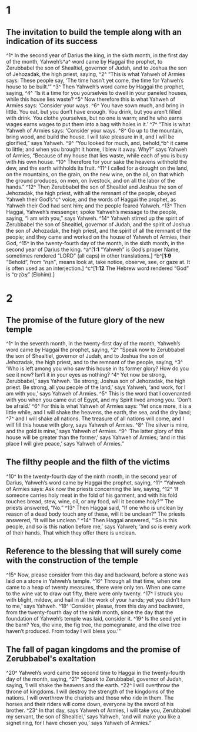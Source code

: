 # 1 
## The invitation to build the temple along with an indication of its success
^1^ In the second year of Darius the king, in the sixth month, in the first day of the month, Yahweh’s^a^ word came by Haggai the prophet, to Zerubbabel the son of Shealtiel, governor of Judah, and to Joshua the son of Jehozadak, the high priest, saying, ^2^ “This is what Yahweh of Armies says: These people say, ‘The time hasn’t yet come, the time for Yahweh’s house to be built.’” ^3^ Then Yahweh’s word came by Haggai the prophet, saying, ^4^ “Is it a time for you yourselves to dwell in your paneled houses, while this house lies waste? ^5^ Now therefore this is what Yahweh of Armies says: ‘Consider your ways. ^6^ You have sown much, and bring in little. You eat, but you don’t have enough. You drink, but you aren’t filled with drink. You clothe yourselves, but no one is warm; and he who earns wages earns wages to put them into a bag with holes in it.’ ^7^ “This is what Yahweh of Armies says: ‘Consider your ways. ^8^ Go up to the mountain, bring wood, and build the house. I will take pleasure in it, and I will be glorified,” says Yahweh. ^9^ “You looked for much, and, behold,^b^ it came to little; and when you brought it home, I blew it away. Why?” says Yahweh of Armies, “Because of my house that lies waste, while each of you is busy with his own house. ^10^ Therefore for your sake the heavens withhold the dew, and the earth withholds its fruit. ^11^ I called for a drought on the land, on the mountains, on the grain, on the new wine, on the oil, on that which the ground produces, on men, on livestock, and on all the labor of the hands.” ^12^ Then Zerubbabel the son of Shealtiel and Joshua the son of Jehozadak, the high priest, with all the remnant of the people, obeyed Yahweh their God’s^c^ voice, and the words of Haggai the prophet, as Yahweh their God had sent him; and the people feared Yahweh. ^13^ Then Haggai, Yahweh’s messenger, spoke Yahweh’s message to the people, saying, “I am with you,” says Yahweh. ^14^ Yahweh stirred up the spirit of Zerubbabel the son of Shealtiel, governor of Judah, and the spirit of Joshua the son of Jehozadak, the high priest, and the spirit of all the remnant of the people; and they came and worked on the house of Yahweh of Armies, their God, ^15^ in the twenty-fourth day of the month, in the sixth month, in the second year of Darius the king. 
^a^[**1:1** “Yahweh” is God’s proper Name, sometimes rendered “LORD” (all caps) in other translations.] ^b^[**1:9** “Behold”, from “הִנֵּה”, means look at, take notice, observe, see, or gaze at. It is often used as an interjection.] ^c^[**1:12** The Hebrew word rendered “God” is “אֱלֹהִ֑ים” (Elohim).]

# 2 
## The promise of the future glory of the new temple
^1^ In the seventh month, in the twenty-first day of the month, Yahweh’s word came by Haggai the prophet, saying, ^2^ “Speak now to Zerubbabel the son of Shealtiel, governor of Judah, and to Joshua the son of Jehozadak, the high priest, and to the remnant of the people, saying, ^3^ ‘Who is left among you who saw this house in its former glory? How do you see it now? Isn’t it in your eyes as nothing? ^4^ Yet now be strong, Zerubbabel,’ says Yahweh. ‘Be strong, Joshua son of Jehozadak, the high priest. Be strong, all you people of the land,’ says Yahweh, ‘and work, for I am with you,’ says Yahweh of Armies. ^5^ This is the word that I covenanted with you when you came out of Egypt, and my Spirit lived among you. ‘Don’t be afraid.’ ^6^ For this is what Yahweh of Armies says: ‘Yet once more, it is a little while, and I will shake the heavens, the earth, the sea, and the dry land; ^7^ and I will shake all nations. The treasure of all nations will come, and I will fill this house with glory, says Yahweh of Armies. ^8^ The silver is mine, and the gold is mine,’ says Yahweh of Armies. ^9^ ‘The latter glory of this house will be greater than the former,’ says Yahweh of Armies; ‘and in this place I will give peace,’ says Yahweh of Armies.”

## The filthy people and the filth of the victims
^10^ In the twenty-fourth day of the ninth month, in the second year of Darius, Yahweh’s word came by Haggai the prophet, saying, ^11^ “Yahweh of Armies says: Ask now the priests concerning the law, saying, ^12^ ‘If someone carries holy meat in the fold of his garment, and with his fold touches bread, stew, wine, oil, or any food, will it become holy?’” The priests answered, “No.” ^13^ Then Haggai said, “If one who is unclean by reason of a dead body touch any of these, will it be unclean?” The priests answered, “It will be unclean.” ^14^ Then Haggai answered, “‘So is this people, and so is this nation before me,’ says Yahweh; ‘and so is every work of their hands. That which they offer there is unclean.

## Reference to the blessing that will surely come with the construction of the temple
^15^ Now, please consider from this day and backward, before a stone was laid on a stone in Yahweh’s temple. ^16^ Through all that time, when one came to a heap of twenty measures, there were only ten. When one came to the wine vat to draw out fifty, there were only twenty. ^17^ I struck you with blight, mildew, and hail in all the work of your hands; yet you didn’t turn to me,’ says Yahweh. ^18^ ‘Consider, please, from this day and backward, from the twenty-fourth day of the ninth month, since the day that the foundation of Yahweh’s temple was laid, consider it. ^19^ Is the seed yet in the barn? Yes, the vine, the fig tree, the pomegranate, and the olive tree haven’t produced. From today I will bless you.’”

## The fall of pagan kingdoms and the promise of Zerubbabel's exaltation
^20^ Yahweh’s word came the second time to Haggai in the twenty-fourth day of the month, saying, ^21^ “Speak to Zerubbabel, governor of Judah, saying, ‘I will shake the heavens and the earth. ^22^ I will overthrow the throne of kingdoms. I will destroy the strength of the kingdoms of the nations. I will overthrow the chariots and those who ride in them. The horses and their riders will come down, everyone by the sword of his brother. ^23^ In that day, says Yahweh of Armies, I will take you, Zerubbabel my servant, the son of Shealtiel,’ says Yahweh, ‘and will make you like a signet ring, for I have chosen you,’ says Yahweh of Armies.” 